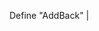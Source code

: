 <!-- ---
layout: default
---

### Start included file

{% include new.md %}

### End included file

 -->

 
<html>
<head>
<style>

body{
  background: #000;
  padding-top: 10px;
} 

p{
  color: lime; 
  font-family: "Courier";
  font-size: 20px;
  margin: 10px 0 0 10px;
  white-space: nowrap;
  overflow: hidden;
  width: 30em;
  animation: type 4s steps(60, end); 
}

p:nth-child(2){
  animation: type2 8s steps(60, end);
}

p a{
  color: lime;
  text-decoration: none;
}

span{
  animation: blink 1s infinite;
}

@keyframes type{ 
  from { width: 0; } 
} 

@keyframes type2{
  0%{width: 0;}
  50%{width: 0;}
  100%{ width: 100; } 
} 

@keyframes blink{
  to{opacity: .0;}
}

::selection{
  background: black;
}
</style>

<body>

<p>Define "AddBack" 
<span>|</span></p> 

</body>

